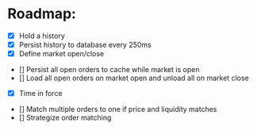 ﻿# Roadmap:

- [X] Hold a history
- [X] Persist history to database every 250ms
- [X] Define market open/close
- [] Persist all open orders to cache while market is open
- [] Load all open orders on market open and unload all on market close
- [X] Time in force
- [] Match multiple orders to one if price and liquidity matches
- [] Strategize order matching